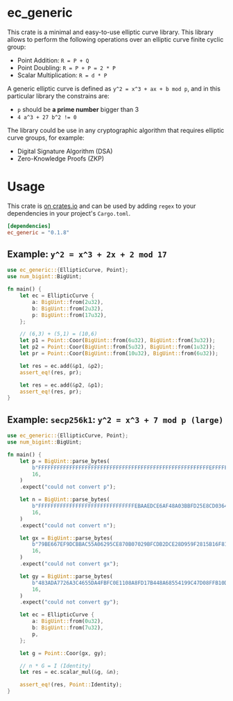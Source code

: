 # ec_generic

This crate is a minimal and easy-to-use elliptic curve library. This library
allows to perform the following operations over an elliptic curve finite cyclic
group:

- Point Addition: `R = P + Q`
- Point Doubling: `R = P + P = 2 * P`
- Scalar Multiplication: `R = d * P`

A generic elliptic curve is defined as `y^2 = x^3 + ax + b mod p`, and in this
particular library the constrains are:

 - `p` should be **a prime number** bigger than 3
 - `4 a^3 + 27 b^2 != 0`

The library could be use in any cryptographic algorithm that requires elliptic
curve groups, for example:

- Digital Signature Algorithm (DSA)
- Zero-Knowledge Proofs (ZKP)

# Usage

This crate is [on crates.io](https://crates.io/crates/regex) and can be
used by adding `regex` to your dependencies in your project's `Cargo.toml`.

```toml
[dependencies]
ec_generic = "0.1.8"
```

## Example: `y^2 = x^3 + 2x + 2 mod 17`

```rust
use ec_generic::{EllipticCurve, Point};
use num_bigint::BigUint;

fn main() {
    let ec = EllipticCurve {
        a: BigUint::from(2u32),
        b: BigUint::from(2u32),
        p: BigUint::from(17u32),
    };

    // (6,3) + (5,1) = (10,6)
    let p1 = Point::Coor(BigUint::from(6u32), BigUint::from(3u32));
    let p2 = Point::Coor(BigUint::from(5u32), BigUint::from(1u32));
    let pr = Point::Coor(BigUint::from(10u32), BigUint::from(6u32));

    let res = ec.add(&p1, &p2);
    assert_eq!(res, pr);

    let res = ec.add(&p2, &p1);
    assert_eq!(res, pr);
}
```

## Example: `secp256k1`: `y^2 = x^3 + 7 mod p (large)`

```rust
use ec_generic::{EllipticCurve, Point};
use num_bigint::BigUint;

fn main() {
    let p = BigUint::parse_bytes(
        b"FFFFFFFFFFFFFFFFFFFFFFFFFFFFFFFFFFFFFFFFFFFFFFFFFFFFFFFEFFFFFC2F",
        16,
    )
    .expect("could not convert p");

    let n = BigUint::parse_bytes(
        b"FFFFFFFFFFFFFFFFFFFFFFFFFFFFFFFEBAAEDCE6AF48A03BBFD25E8CD0364141",
        16,
    )
    .expect("could not convert n");

    let gx = BigUint::parse_bytes(
        b"79BE667EF9DCBBAC55A06295CE870B07029BFCDB2DCE28D959F2815B16F81798",
        16,
    )
    .expect("could not convert gx");

    let gy = BigUint::parse_bytes(
        b"483ADA7726A3C4655DA4FBFC0E1108A8FD17B448A68554199C47D08FFB10D4B8",
        16,
    )
    .expect("could not convert gy");

    let ec = EllipticCurve {
        a: BigUint::from(0u32),
        b: BigUint::from(7u32),
        p,
    };

    let g = Point::Coor(gx, gy);

    // n * G = I (Identity)
    let res = ec.scalar_mul(&g, &n);

    assert_eq!(res, Point::Identity);
}
```